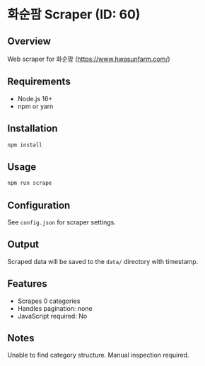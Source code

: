 # 화순팜 Scraper (ID: 60)

## Overview
Web scraper for 화순팜 (https://www.hwasunfarm.com/)

## Requirements
- Node.js 16+
- npm or yarn

## Installation
```bash
npm install
```

## Usage
```bash
npm run scrape
```

## Configuration
See `config.json` for scraper settings.

## Output
Scraped data will be saved to the `data/` directory with timestamp.

## Features
- Scrapes 0 categories
- Handles pagination: none
- JavaScript required: No

## Notes
Unable to find category structure. Manual inspection required.
